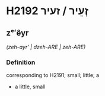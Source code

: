 # H2192 זְעֵיר / זעיר

## zᵉʻêyr

_(zeh-ayr' | dzeh-ARE | zeh-ARE)_

### Definition

corresponding to H2191; small; little; a

- a little, small
